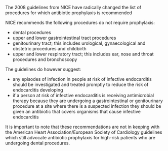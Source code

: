 The 2008 guidelines from NICE have radically changed the list of procedures for which antibiotic prophylaxis is recommended  
  
NICE recommends the following procedures do not require prophylaxis:  
* dental procedures
* upper and lower gastrointestinal tract procedures
* genitourinary tract; this includes urological, gynaecological and obstetric procedures and childbirth
* upper and lower respiratory tract; this includes ear, nose and throat procedures and bronchoscopy

  
The guidelines do however suggest:  
* any episodes of infection in people at risk of infective endocarditis should be investigated and treated promptly to reduce the risk of endocarditis developing
* if a person at risk of infective endocarditis is receiving antimicrobial therapy because they are undergoing a gastrointestinal or genitourinary procedure at a site where there is a suspected infection they should be given an antibiotic that covers organisms that cause infective endocarditis

  
It is important to note that these recommendations are not in keeping with the American Heart Association/European Society of Cardiology guidelines which still advocate antibiotic prophylaxis for high\-risk patients who are undergoing dental procedures.